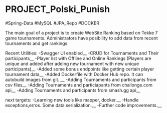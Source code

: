 # PROJECT_Polski_Punish

#Spring-Data #MySQL #JPA_Repo #DOCKER

The main goal of a project is to create WebSite Ranking based on Tekke 7 game tournaments. 
Administrators have posibility to add data from recent tournaments and get rankings.

Recent Utilities:
  -Swagger UI enabled__
  -CRUD for Tournaments and Their participants__
  -Player list with Offline and Online Rankings (Players are unique and added after adding new tournament with new unique participants)__
  -Added some bonus endpoints like getting certain player tournament data__
  -Added Dockerfile with Docker Hub repo. It can autobuild images from git. __
  -Adding Tournaments and participants from csv files__
  -Adding Tournaments and particiapants from challonge.com api__
  -Adding Tournaments and participants from smash.gg api__
  
  
  next targets:
  -Learning new tools like mapper, docker.__
  -Handle exceptions,erros. Some data serialization.__
  -Further code improvements.__
  
